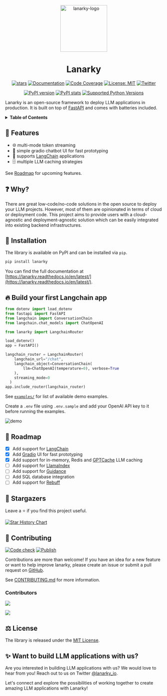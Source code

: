 <div align="center">

<img src="https://raw.githubusercontent.com/ajndkr/lanarky/main/assets/logo.png" alt="lanarky-logo" width="150">

<h1> Lanarky </h1>

[![stars](https://img.shields.io/github/stars/ajndkr/lanarky)](https://github.com/ajndkr/lanarky/stargazers)
[![Documentation](https://img.shields.io/badge/documentation-ReadTheDocs-blue.svg)](https://lanarky.readthedocs.io/en/latest/)
[![Code Coverage](https://coveralls.io/repos/github/ajndkr/lanarky/badge.svg?branch=main)](https://coveralls.io/github/ajndkr/lanarky?branch=main)
[![License: MIT](https://img.shields.io/badge/License-MIT-yellow.svg)](https://github.com/ajndkr/lanarky/blob/main/LICENSE)
[![Twitter](https://img.shields.io/twitter/follow/lanarky_io?style=social)](https://twitter.com/intent/follow?screen_name=lanarky_io)

[![PyPI version](https://badge.fury.io/py/lanarky.svg)](https://pypi.org/project/lanarky/)
[![PyPI stats](https://img.shields.io/pypi/dm/lanarky.svg)](https://pypistats.org/packages/lanarky)
[![Supported Python Versions](https://img.shields.io/pypi/pyversions/lanarky.svg)](https://pypi.org/project/lanarky/)

</div>

Lanarky is an open-source framework to deploy LLM applications in production. It is built on top of [FastAPI](https://github.com/tiangolo/fastapi)
and comes with batteries included.

</div>
<details>
<summary><strong>Table of Contents</strong></summary>

- [🚀 Features](#🚀-features)
- [❓ Why?](#❓-why)
- [💾 Installation](#💾-installation)
- [🔥 Build your first LLM app](#🔥-build-your-first-llm-app)
- [📍 Roadmap](#📍-roadmap)
- [🤩 Stargazers](#🤩-stargazers)
- [🤝 Contributing](#🤝-contributing)
- [📝 License](#⚖️-license)
- [✨ Want to build LLM applications with us?](#✨-want-to-build-llm-applications-with-us)

</details>

## 🚀 Features

- 🌐 multi-mode token streaming
- 💬 simple gradio chatbot UI for fast prototyping
- 🔗 supports [LangChain](https://github.com/hwchase17/langchain) applications
- 🗄️ multiple LLM caching strategies

See [Roadmap](#-roadmap) for upcoming features.

## ❓ Why?

There are great low-code/no-code solutions in the open source to deploy your LLM projects. However,
most of them are opinionated in terms of cloud or deployment code. This project aims to provide users
with a cloud-agnostic and deployment-agnostic solution which can be easily integrated into existing
backend infrastructures.

## 💾 Installation

The library is available on PyPI and can be installed via `pip`.

```bash
pip install lanarky
```

You can find the full documentation at [https://lanarky.readthedocs.io/en/latest/](https://lanarky.readthedocs.io/en/latest/).

## 🔥 Build your first Langchain app

```python
from dotenv import load_dotenv
from fastapi import FastAPI
from langchain import ConversationChain
from langchain.chat_models import ChatOpenAI

from lanarky import LangchainRouter

load_dotenv()
app = FastAPI()

langchain_router = LangchainRouter(
    langchain_url="/chat",
    langchain_object=ConversationChain(
        llm=ChatOpenAI(temperature=0), verbose=True
    ),
    streaming_mode=0
  )
app.include_router(langchain_router)
```

See [`examples/`](https://github.com/ajndkr/lanarky/blob/main/examples/README.md)
for list of available demo examples.

Create a `.env` file using `.env.sample` and add your OpenAI API key to it
before running the examples.

![demo](https://raw.githubusercontent.com/ajndkr/lanarky/main/assets/demo.gif)

## 📍 Roadmap

- [x] Add support for [LangChain](https://github.com/hwchase17/langchain)
- [x] Add [Gradio](https://github.com/gradio-app/gradio) UI for fast prototyping
- [x] Add support for in-memory, Redis and [GPTCache](https://github.com/zilliztech/GPTCache) LLM caching
- [ ] Add support for [LlamaIndex](https://github.com/jerryjliu/llama_index)
- [ ] Add support for [Guidance](https://github.com/microsoft/guidance)
- [ ] Add SQL database integration
- [ ] Add support for [Rebuff](https://github.com/woop/rebuff)

## 🤩 Stargazers

Leave a ⭐ if you find this project useful.

[![Star History Chart](https://api.star-history.com/svg?repos=ajndkr/lanarky&type=Date)](https://star-history.com/#ajndkr/lanarky&Date)

## 🤝 Contributing

[![Code check](https://github.com/ajndkr/lanarky/actions/workflows/code-check.yaml/badge.svg)](https://github.com/ajndkr/lanarky/actions/workflows/code-check.yaml)
[![Publish](https://github.com/ajndkr/lanarky/actions/workflows/publish.yaml/badge.svg)](https://github.com/ajndkr/lanarky/actions/workflows/publish.yaml)

Contributions are more than welcome! If you have an idea for a new feature or want to help improve lanarky,
please create an issue or submit a pull request on [GitHub](https://github.com/ajndkr/lanarky).

See [CONTRIBUTING.md](https://github.com/ajndkr/lanarky/blob/main/CONTRIBUTING.md) for more information.

### Contributors

[![](https://img.shields.io/github/contributors-anon/ajndkr/lanarky)](https://github.com/ajndkr/lanarky/graphs/contributors)

<a href="https://github.com/ajndkr/lanarky/graphs/contributors">
  <img src="https://contrib.rocks/image?repo=ajndkr/lanarky" />
</a>

## ⚖️ License

The library is released under the [MIT License](https://github.com/ajndkr/lanarky/blob/main/LICENSE).

## ✨ Want to build LLM applications with us?

Are you interested in building LLM applications with us? We would love to hear from you! Reach out to us on
Twitter [@lanarky_io](https://twitter.com/lanarky_io).

Let's connect and explore the possibilities of working together to create amazing LLM applications with Lanarky!
